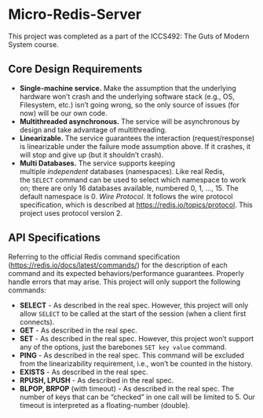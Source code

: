 # Micro-Redis-Server
This project was completed as a part of the ICCS492: The Guts of Modern System course.

## Core Design Requirements
- **Single-machine service.** Make the assumption that the underlying hardware won’t crash and the underlying software stack (e.g., OS, Filesystem, etc.) isn’t going wrong, so the only source of issues (for now) will be our own code.
- **Multithreaded asynchronous.** The service will be asynchronous by design and take advantage of multithreading.
- **Linearizable.** The service guarantees the interaction (request/response) is linearizable under the failure mode assumption above. If it crashes, it will stop and give up (but it shouldn’t crash).
- **Multi Databases.** The service supports keeping multiple *independent* databases (namespaces). Like real Redis, the `SELECT` command can be used to select which namespace to work on; there are only 16 databases available, numbered 0, 1, …, 15. The default namespace is 0.
*Wire Protocol*. It follows the wire protocol specification, which is described at https://redis.io/topics/protocol. This project uses protocol version 2.

## API Specifications
Referring to the official Redis command specification (https://redis.io/docs/latest/commands/) for the description of each command and its expected behaviors/performance guarantees. Properly handle errors that may arise. This project will only support the following commands:
- **SELECT** - As described in the real spec. However, this project will only allow `SELECT` to be called at the start of the session (when a client first connects).
- **GET** - As described in the real spec.
- **SET** - As described in the real spec. However, this project won’t support any of the options, just the barebones `SET key value` command.
- **PING** - As described in the real spec. This command will be excluded from the linearizability requirement, i.e., won’t be counted in the history.
- **EXISTS** - As described in the real spec.
- **RPUSH, LPUSH** - As described in the real spec.
- **BLPOP, BRPOP** (with timeout) - As described in the real spec. The number of keys that can be “checked” in one call will be limited to 5. Our timeout is interpreted as a floating-number (double).
